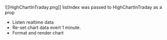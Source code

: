 ![[HighChartInTraday.png]]
listIndex was passed to HighChartInTraday as a prop
- Listen realtime data
- Re-set chart data evert 1 minute.
- Format and render chart